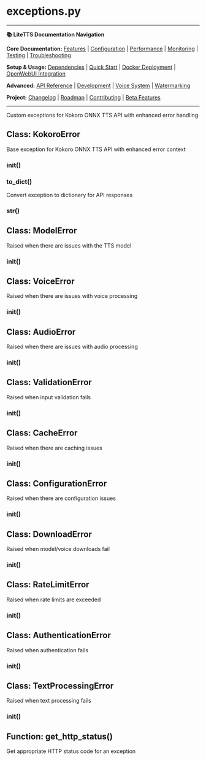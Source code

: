 # exceptions.py

---
**📚 LiteTTS Documentation Navigation**

**Core Documentation:** [Features](../../../../FEATURES.md) | [Configuration](../../../../CONFIGURATION.md) | [Performance](../../../../PERFORMANCE.md) | [Monitoring](../../../../MONITORING.md) | [Testing](../../../../TESTING.md) | [Troubleshooting](../../../../TROUBLESHOOTING.md)

**Setup & Usage:** [Dependencies](../../../../DEPENDENCIES.md) | [Quick Start](../../../../usage/QUICK_START_COMMANDS.md) | [Docker Deployment](../../../../usage/DOCKER-DEPLOYMENT.md) | [OpenWebUI Integration](../../../../usage/OPENWEBUI-INTEGRATION.md)

**Advanced:** [API Reference](../../../API_REFERENCE.md) | [Development](../../../../development/README.md) | [Voice System](../../../../voices/README.md) | [Watermarking](../../../../WATERMARKING.md)

**Project:** [Changelog](../../../../CHANGELOG.md) | [Roadmap](../../../../ROADMAP.md) | [Contributing](../../../../CONTRIBUTIONS.md) | [Beta Features](../../../../BETA_FEATURES.md)

---


Custom exceptions for Kokoro ONNX TTS API with enhanced error handling


## Class: KokoroError

Base exception for Kokoro ONNX TTS API with enhanced error context

### __init__()

### to_dict()

Convert exception to dictionary for API responses

### __str__()

## Class: ModelError

Raised when there are issues with the TTS model

### __init__()

## Class: VoiceError

Raised when there are issues with voice processing

### __init__()

## Class: AudioError

Raised when there are issues with audio processing

### __init__()

## Class: ValidationError

Raised when input validation fails

### __init__()

## Class: CacheError

Raised when there are caching issues

### __init__()

## Class: ConfigurationError

Raised when there are configuration issues

### __init__()

## Class: DownloadError

Raised when model/voice downloads fail

### __init__()

## Class: RateLimitError

Raised when rate limits are exceeded

### __init__()

## Class: AuthenticationError

Raised when authentication fails

### __init__()

## Class: TextProcessingError

Raised when text processing fails

### __init__()

## Function: get_http_status()

Get appropriate HTTP status code for an exception

